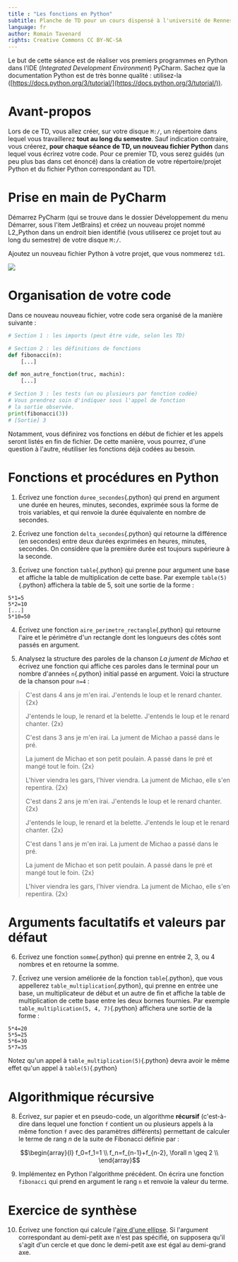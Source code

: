 ```yaml
---
title : "Les fonctions en Python"
subtitle: Planche de TD pour un cours dispensé à l'université de Rennes 2
language: fr
author: Romain Tavenard
rights: Creative Commons CC BY-NC-SA
---
```



Le but de cette séance est de réaliser vos premiers programmes en Python dans
l'IDE (_Integrated Development Environment_) PyCharm.
Sachez que la documentation Python est de très bonne qualité : utilisez-la
([https://docs.python.org/3/tutorial/](https://docs.python.org/3/tutorial/)).

# Avant-propos
Lors de ce TD, vous allez créer, sur votre disque `M:/`, un répertoire dans
lequel vous travaillerez **tout au long du semestre**.
Sauf indication contraire, vous créerez, **pour chaque séance de TD, un nouveau
fichier Python** dans lequel vous écrirez votre code.
Pour ce premier TD, vous serez guidés (un peu plus bas dans cet énoncé) dans la
création de votre répertoire/projet Python et du fichier Python correspondant
au TD1.

# Prise en main de PyCharm
Démarrez PyCharm (qui se trouve dans le dossier Développement du menu Démarrer,
    sous l'item JetBrains) et créez un nouveau projet nommé L2_Python dans un
    endroit bien identifié (vous utiliserez ce projet tout au long du semestre)
    de votre disque `M:/`.

Ajoutez un nouveau fichier Python à votre projet, que vous nommerez `td1`.

![](img/new_python_file.png)

# Organisation de votre code

Dans ce nouveau nouveau fichier, votre code sera organisé de la manière
suivante :

```python
# Section 1 : les imports (peut être vide, selon les TD)

# Section 2 : les définitions de fonctions
def fibonacci(n):
    [...]

def mon_autre_fonction(truc, machin):
    [...]

# Section 3 : les tests (un ou plusieurs par fonction codée)
# Vous prendrez soin d'indiquer sous l'appel de fonction
# la sortie observée.
print(fibonacci(3))
# [Sortie] 3
```

Notamment, vous définirez vos fonctions en début de fichier et les appels
seront listés en fin de fichier. De cette manière, vous pourrez, d'une question
à l'autre, réutiliser les fonctions déjà codées au besoin.


# Fonctions et procédures en Python

1. Écrivez une fonction `duree_secondes`{.python} qui prend en argument une
durée en heures, minutes, secondes, exprimée sous la forme de trois variables,
et qui renvoie la durée équivalente en nombre de secondes.

2. Écrivez une fonction `delta_secondes`{.python} qui retourne la différence
(en secondes) entre deux durées exprimées en heures, minutes, secondes.
On considère que la première durée est toujours supérieure à la seconde.

3. Écrivez une fonction `table`{.python} qui prenne pour argument une base et
affiche la table de multiplication de cette base. Par exemple
`table(5)`{.python} affichera la table de 5, soit une sortie de la forme :
```
5*1=5
5*2=10
[...]
5*10=50
```

4. Écrivez une fonction `aire_perimetre_rectangle`{.python} qui retourne l'aire
et le périmètre d'un rectangle dont les longueurs des côtés sont passés en
argument.

5. Analysez la structure des paroles de la chanson _La jument de Michao_ et
écrivez une fonction qui affiche ces paroles dans le terminal pour un nombre
d'années `n`{.python} initial passé en argument. Voici la structure de la
chanson pour `n=4` :

> C'est dans 4 ans je m'en irai.
J'entends le loup et le renard chanter.
{2x}
>
> J'entends le loup, le renard et la belette.
J'entends le loup et le renard chanter.
{2x}
>
> C'est dans 3 ans je m'en irai.
La jument de Michao a passé dans le pré.
>
> La jument de Michao et son petit poulain.
A passé dans le pré et mangé tout le foin.
{2x}
>
> L'hiver viendra les gars, l'hiver viendra.
La jument de Michao, elle s'en repentira.
{2x}
>
> C'est dans 2 ans je m'en irai.
J'entends le loup et le renard chanter.
{2x}
>
> J'entends le loup, le renard et la belette.
J'entends le loup et le renard chanter.
{2x}
>
> C'est dans 1 ans je m'en irai.
La jument de Michao a passé dans le pré.
>
> La jument de Michao et son petit poulain.
A passé dans le pré et mangé tout le foin.
{2x}
>
> L'hiver viendra les gars, l'hiver viendra.
La jument de Michao, elle s'en repentira.
{2x}

# Arguments facultatifs et valeurs par défaut

6. Écrivez une fonction `somme`{.python} qui prenne en entrée 2, 3, ou 4
nombres et en retourne la somme.

7. Écrivez une version améliorée de la fonction `table`{.python}, que vous
appellerez `table_multiplication`{.python}, qui prenne en entrée une base, un
multiplicateur de début et un autre de fin et affiche la table de
multiplication de cette base entre les deux bornes fournies.
Par exemple `table_multiplication(5, 4, 7)`{.python} affichera une sortie de
la forme :

```
5*4=20
5*5=25
5*6=30
5*7=35
```

Notez qu'un appel à `table_multiplication(5)`{.python} devra avoir le même
effet qu'un appel à `table(5)`{.python}

# Algorithmique récursive

8. Écrivez, sur papier et en pseudo-code, un algorithme **récursif**
(c'est-à-dire dans lequel une fonction `f` contient un ou plusieurs appels à la
même fonction `f` avec des paramètres différents) permettant de calculer le
terme de rang $n$ de la suite de Fibonacci définie par :

$$\begin{array}{l}
f_0=f_1=1 \\
f_n=f_{n-1}+f_{n-2}, \forall n \geq 2 \\
\end{array}$$

9. Implémentez en Python l'algorithme précédent. On écrira une fonction
`fibonacci` qui prend en argument le rang `n` et renvoie la valeur du terme.

# Exercice de synthèse

10. Écrivez une fonction qui calcule l'[aire d'une ellipse](https://fr.wikipedia.org/wiki/Aire_de_surfaces_usuelles#Ellipse).
Si l'argument correspondant au demi-petit axe n'est pas spécifié, on supposera
qu'il s'agit d'un cercle et que donc le demi-petit axe est égal au demi-grand
axe.
